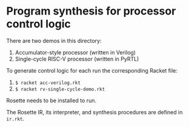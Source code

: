 # Program synthesis for processor control logic


There are two demos in this directory:

1. Accumulator-style processor (written in Verilog)
2. Single-cycle RISC-V processor (written in PyRTL)

To generate control logic for each run the corresponding Racket file:

1. `$ racket acc-verilog.rkt`
2. `$ racket rv-single-cycle-demo.rkt`

Rosette needs to be installed to run.

The Rosette IR, its interpreter, and synthesis procedures are defined in
`ir.rkt`.
